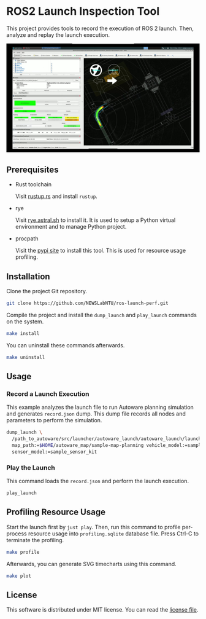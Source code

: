 # ROS2 Launch Inspection Tool

This project provides tools to record the execution of ROS 2
launch. Then, analyze and replay the launch execution.

[![Watch the demo](demo.png)](demo.webm)

## Prerequisites

- Rust toolchain

  Visit [rustup.rs](https://rustup.rs/) and install `rustup`.

- rye

  Visit [rye.astral.sh](https://rye.astral.sh/) to install it. It is
  used to setup a Python virtual environment and to manage Python
  project.


- procpath

  Visit the [pypi site](https://pypi.org/project/Procpath/) to install
  this tool. This is used for resource usage profiling.

## Installation

Clone the project Git repository.

```sh
git clone https://github.com/NEWSLabNTU/ros-launch-perf.git
```

Compile the project and install the `dump_launch` and `play_launch`
commands on the system.

```sh
make install
```

You can uninstall these commands afterwards.

```sh
make uninstall
```


## Usage

### Record a Launch Execution

This example analyzes the launch file to run Autoware planning
simulation and generates `record.json` dump. This dump file records
all nodes and parameters to perform the simulation.

```sh
dump_launch \
  /path_to_autoware/src/launcher/autoware_launch/autoware_launch/launch/planning_simulator.launch.xml \
  map_path:=$HOME/autoware_map/sample-map-planning vehicle_model:=sample_vehicle \
  sensor_model:=sample_sensor_kit
```

### Play the Launch

This command loads the `record.json` and perform the launch execution.

```sh
play_launch
```

## Profiling Resource Usage

Start the launch first by `just play`. Then, run this command to
profile per-process resource usage into `profiling.sqlite` database
file. Press Ctrl-C to terminate the profiling.

```sh
make profile
```

Afterwards, you can generate SVG timecharts using this command.

```sh
make plot
```

## License

This software is distributed under MIT license. You can read the
[license file](LICENSE.txt).
